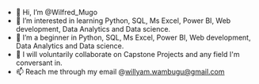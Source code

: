 - 👋 Hi, I’m @Wilfred_Mugo
- 👀 I’m interested in learning Python, SQL, Ms Excel, Power BI, Web development, Data Analytics and Data science.
- 🌱 I’m a beginner in Python, SQL, Ms Excel, Power BI, Web development, Data Analytics and Data science.
- 💞️ I will voluntarily collaborate on Capstone Projects and any field I'm conversant in.
- 📫 Reach me through my email @willyam.wambugu@gmail.com

<!---
Wilfred_Mugo/Wilfred_Mugo is a ✨ special ✨ repository because its `README.md` (this file) appears on your GitHub profile.
You can click the Preview link to take a look at your changes.
--->
